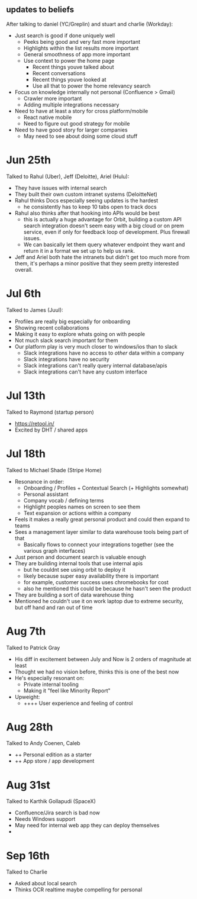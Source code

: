 ## updates to beliefs

After talking to daniel (YC/Greplin) and stuart and charlie (Workday):

- Just search is good if done uniquely well
  - Peeks being good and very fast more important
  - Highlights within the list results more important
  - General smoothness of app more important
  - Use context to power the home page
    - Recent things youve talked about
    - Recent conversations
    - Recent things youve looked at
    - Use all that to power the home relevancy search
- Focus on knowledge internally not personal (Confluence > Gmail)
  - Crawler more important
  - Adding multiple integrations necessary
- Need to have at least a story for cross platform/mobile
  - React native mobile
  - Need to figure out good strategy for mobile
- Need to have good story for larger companies
  - May need to see about doing some cloud stuff

# Jun 25th

Talked to Rahul (Uber), Jeff (Deloitte), Ariel (Hulu):

- They have issues with internal search
- They built their own custom intranet systems (DeloitteNet)
- Rahul thinks Docs especially seeing updates is the hardest
  - he consistently has to keep 10 tabs open to track docs
- Rahul also thinks after that hooking into APIs would be best
  - this is actually a huge advantage for Orbit, building a custom API search integration doesn't seem easy with a big cloud or on prem service, even if only for feedback loop of development. Plus firewall issues.
  - We can basically let them query whatever endpoint they want and return it in a format we set up to help us rank.
- Jeff and Ariel both hate the intranets but didn't get too much more from them, it's perhaps a minor positive that they seem pretty interested overall.

# Jul 6th

Talked to James (Juul):

- Profiles are really big especially for onboarding
- Showing recent collaborations
- Making it easy to explore whats going on with people
- Not much slack search important for them
- Our platform play is very much closer to windows/ios than to slack
  - Slack integrations have no access to _other_ data within a company
  - Slack integrations have no security
  - Slack integrations can't really query internal database/apis
  - Slack integrations can't have any custom interface

# Jul 13th

Talked to Raymond (startup person)

- https://retool.in/
- Excited by DHT / shared apps

# Jul 18th

Talked to Michael Shade (Stripe Home)

- Resonance in order:
  - Onboarding / Profiles + Contextual Search (+ Highlights somewhat)
  - Personal assistant
  - Company vocab / defining terms
  - Highlight peoples names on screen to see them
  - Text expansion or actions within a company
- Feels it makes a really great personal product and could then expand to teams
- Sees a management layer similar to data warehouse tools being part of that
  - Basically flows to connect your integrations together (see the various graph interfaces)
- Just person and document search is valuable enough
- They are building internal tools that use internal apis
  - but he couldnt see using orbit to deploy it
  - likely because super easy availability there is important
  - for example, customer success uses chromebooks for cost
  - also he mentioned this could be because he hasn't seen the product
- They are building a sort of data warehouse thing
- Mentioned he couldn't use it on work laptop due to extreme security, but off hand and ran out of time

# Aug 7th

Talked to Patrick Gray

- His diff in excitement between July and Now is 2 orders of magnitude at least
- Thought we had no vision before, thinks this is one of the best now
- He's especially resonant on:
  - Private internal tooling
  - Making it "feel like Minority Report"
- Upweight:
  - ++++ User experience and feeling of control

# Aug 28th

Talked to Andy Coenen, Caleb

- ++ Personal edition as a starter
- ++ App store / app development

# Aug 31st

Talked to Karthik Gollapudi (SpaceX)

- Confluence/Jira search is bad now
- Needs Windows support
- May need for internal web app they can deploy themselves
-

# Sep 16th

Talked to Charlie

- Asked about local search
- Thinks OCR realtime maybe compelling for personal
